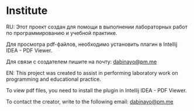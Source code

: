 # Institute

RU:
Этот проект создан для помощи в выполнении лабораторных работ по программированию и учебной практике.

Для просмотра pdf-файлов, необходимо установить плагин в Intellij IDEA - PDF Viewer.


Для связи с создателем пишите на почту: dabinayo@pm.me

EN:
This project was created to assist in performing laboratory work on programming and educational practice.

To view pdf files, you need to install the plugin in Intellij IDEA - PDF Viewer.


To contact the creator, write to the following email: dabinayo@pm.me
